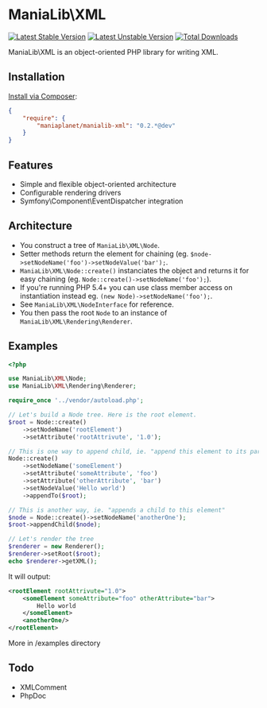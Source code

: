 ManiaLib\XML
===================================================

[![Latest Stable Version](https://poser.pugx.org/maniaplanet/manialib-xml/v/stable.png)](https://packagist.org/packages/maniaplanet/manialib-xml)
[![Latest Unstable Version](https://poser.pugx.org/maniaplanet/manialib-xml/v/unstable.svg)](https://packagist.org/packages/maniaplanet/manialib-xml)
[![Total Downloads](https://poser.pugx.org/maniaplanet/manialib-xml/downloads.png)](https://packagist.org/packages/maniaplanet/manialib-xml)

ManiaLib\XML is an object-oriented PHP library for writing XML.

Installation
-----------------------------

[Install via Composer](https://getcomposer.org/):

```JSON
{
	"require": {
        "maniaplanet/manialib-xml": "0.2.*@dev"
    }
}
```

Features
-----------------------------
 * Simple and flexible object-oriented architecture
 * Configurable rendering drivers
 * Symfony\Component\EventDispatcher integration
 
Architecture
-----------------------------

 * You construct a tree of `ManiaLib\XML\Node`.
 * Setter methods return the element for chaining (eg. `$node->setNodeName('foo')->setNodeValue('bar');`.
 * `ManiaLib\XML\Node::create()` instanciates the object and returns it for easy chaining (eg. `Node::create()->setNodeName('foo');`).
 * If you're running PHP 5.4+ you can use class member access on instantiation instead eg. 
`(new Node)->setNodeName('foo');`.
 * See `ManiaLib\XML\NodeInterface` for reference.
 * You then pass the root `Node` to an instance of `ManiaLib\XML\Rendering\Renderer`.

Examples
-----------------------------

```PHP
<?php

use ManiaLib\XML\Node;
use ManiaLib\XML\Rendering\Renderer;

require_once '../vendor/autoload.php';

// Let's build a Node tree. Here is the root element.
$root = Node::create()
	->setNodeName('rootElement')
	->setAttribute('rootAttrivute', '1.0');

// This is one way to append child, ie. "append this element to its parent"
Node::create()
	->setNodeName('someElement')
	->setAttribute('someAttribute', 'foo')
	->setAttribute('otherAttribute', 'bar')
	->setNodeValue('Hello world')
	->appendTo($root);

// This is another way, ie. "appends a child to this element"
$node = Node::create()->setNodeName('anotherOne');
$root->appendChild($node);

// Let's render the tree
$renderer = new Renderer();
$renderer->setRoot($root);
echo $renderer->getXML();
```

It will output:
```XML
<rootElement rootAttrivute="1.0">
    <someElement someAttribute="foo" otherAttribute="bar">
        Hello world
    </someElement>
    <anotherOne/>
</rootElement>
```

More in /examples directory

Todo
-----------------------------
 * XMLComment
 * PhpDoc
 


